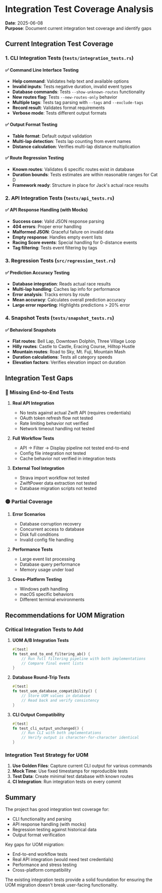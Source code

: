 # Integration Test Coverage Analysis

**Date**: 2025-06-08  
**Purpose**: Document current integration test coverage and identify gaps

## Current Integration Test Coverage

### 1. CLI Integration Tests (`tests/integration_tests.rs`)

#### ✅ Command Line Interface Testing
- **Help command**: Validates help text and available options
- **Invalid inputs**: Tests negative duration, invalid event types
- **Database commands**: Tests `--show-unknown-routes` functionality
- **New routes flag**: Tests `--new-routes-only` behavior
- **Multiple tags**: Tests tag parsing with `--tags` and `--exclude-tags`
- **Record result**: Validates format requirements
- **Verbose mode**: Tests different output formats

#### ✅ Output Format Testing
- **Table format**: Default output validation
- **Multi-lap detection**: Tests lap counting from event names
- **Distance calculation**: Verifies multi-lap distance multiplication

#### ✅ Route Regression Testing
- **Known routes**: Validates 6 specific routes exist in database
- **Duration bounds**: Tests estimates are within reasonable ranges for Cat D
- **Framework ready**: Structure in place for Jack's actual race results

### 2. API Integration Tests (`tests/api_tests.rs`)

#### ✅ API Response Handling (with Mocks)
- **Success case**: Valid JSON response parsing
- **404 errors**: Proper error handling
- **Malformed JSON**: Graceful failure on invalid data
- **Empty response**: Handles empty event lists
- **Racing Score events**: Special handling for 0-distance events
- **Tag filtering**: Tests event filtering by tags

### 3. Regression Tests (`src/regression_test.rs`)

#### ✅ Prediction Accuracy Testing
- **Database integration**: Reads actual race results
- **Multi-lap handling**: Caches lap info for performance
- **Error analysis**: Tracks errors by route
- **Mean accuracy**: Calculates overall prediction accuracy
- **Large error reporting**: Highlights predictions > 20% error

### 4. Snapshot Tests (`tests/snapshot_tests.rs`)

#### ✅ Behavioral Snapshots
- **Flat routes**: Bell Lap, Downtown Dolphin, Three Village Loop
- **Hilly routes**: Castle to Castle, Eracing Course, Hilltop Hustle
- **Mountain routes**: Road to Sky, Mt. Fuji, Mountain Mash
- **Duration calculations**: Tests all category speeds
- **Elevation factors**: Verifies elevation impact on duration

## Integration Test Gaps

### 🔴 Missing End-to-End Tests

1. **Real API Integration**
   - No tests against actual Zwift API (requires credentials)
   - OAuth token refresh flow not tested
   - Rate limiting behavior not verified
   - Network timeout handling not tested

2. **Full Workflow Tests**
   - API → Filter → Display pipeline not tested end-to-end
   - Config file integration not tested
   - Cache behavior not verified in integration tests

3. **External Tool Integration**
   - Strava import workflow not tested
   - ZwiftPower data extraction not tested
   - Database migration scripts not tested

### 🟡 Partial Coverage

1. **Error Scenarios**
   - Database corruption recovery
   - Concurrent access to database
   - Disk full conditions
   - Invalid config file handling

2. **Performance Tests**
   - Large event list processing
   - Database query performance
   - Memory usage under load

3. **Cross-Platform Testing**
   - Windows path handling
   - macOS specific behaviors
   - Different terminal environments

## Recommendations for UOM Migration

### Critical Integration Tests to Add

1. **UOM A/B Integration Tests**
   ```rust
   #[test]
   fn test_end_to_end_filtering_ab() {
       // Run full filtering pipeline with both implementations
       // Compare final event lists
   }
   ```

2. **Database Round-Trip Tests**
   ```rust
   #[test]
   fn test_uom_database_compatibility() {
       // Store UOM values in database
       // Read back and verify consistency
   }
   ```

3. **CLI Output Compatibility**
   ```rust
   #[test]
   fn test_cli_output_unchanged() {
       // Run CLI with both implementations
       // Verify output is character-for-character identical
   }
   ```

### Integration Test Strategy for UOM

1. **Use Golden Files**: Capture current CLI output for various commands
2. **Mock Time**: Use fixed timestamps for reproducible tests
3. **Test Data**: Create minimal test database with known routes
4. **CI Integration**: Run integration tests on every commit

## Summary

The project has good integration test coverage for:
- CLI functionality and parsing
- API response handling (with mocks)
- Regression testing against historical data
- Output format verification

Key gaps for UOM migration:
- End-to-end workflow tests
- Real API integration (would need test credentials)
- Performance and stress testing
- Cross-platform compatibility

The existing integration tests provide a solid foundation for ensuring the UOM migration doesn't break user-facing functionality.